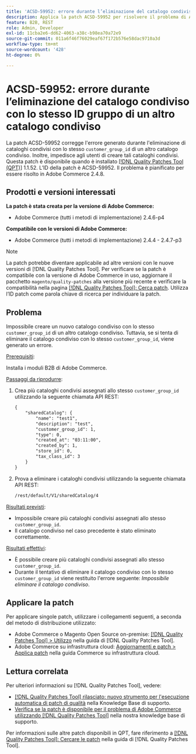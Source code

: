 ```yaml
---
title: 'ACSD-59952: errore durante l’eliminazione del catalogo condiviso con lo stesso ID gruppo di un altro catalogo condiviso'
description: Applica la patch ACSD-59952 per risolvere il problema di Adobe Commerce in cui viene generato un errore durante l’eliminazione di un catalogo condiviso con lo stesso "customer_group_id" di un altro catalogo condiviso.
feature: B2B, REST
role: Admin, Developer
exl-id: 11cba2e6-dd62-4063-a38c-b98ea70a72e9
source-git-commit: 011a6f46f76029eaf67f172b576e58dac9710a3d
workflow-type: tm+mt
source-wordcount: '428'
ht-degree: 0%

---
```


# ACSD-59952: errore durante l’eliminazione del catalogo condiviso con lo stesso ID gruppo di un altro catalogo condiviso

La patch ACSD-59952 corregge l&#39;errore generato durante l&#39;eliminazione di cataloghi condivisi con lo stesso `customer_group_id` di un altro catalogo condiviso. Inoltre, impedisce agli utenti di creare tali cataloghi condivisi. Questa patch è disponibile quando è installato [[!DNL Quality Patches Tool (QPT)]](https://experienceleague.adobe.com/it/docs/commerce-operations/tools/quality-patches-tool/quality-patches-tool-to-self-serve-quality-patches) 1.1.52. L’ID della patch è ACSD-59952. Il problema è pianificato per essere risolto in Adobe Commerce 2.4.8.

## Prodotti e versioni interessati

**La patch è stata creata per la versione di Adobe Commerce:**

* Adobe Commerce (tutti i metodi di implementazione) 2.4.6-p4

**Compatibile con le versioni di Adobe Commerce:**

* Adobe Commerce (tutti i metodi di implementazione) 2.4.4 - 2.4.7-p3

>[!NOTE]
>
>La patch potrebbe diventare applicabile ad altre versioni con le nuove versioni di [!DNL Quality Patches Tool]. Per verificare se la patch è compatibile con la versione di Adobe Commerce in uso, aggiornare il pacchetto `magento/quality-patches` alla versione più recente e verificare la compatibilità nella pagina [[!DNL Quality Patches Tool]: Cerca patch](https://experienceleague.adobe.com/tools/commerce-quality-patches/index.html?lang=it). Utilizza l’ID patch come parola chiave di ricerca per individuare la patch.

## Problema

Impossibile creare un nuovo catalogo condiviso con lo stesso `customer_group_id` di un altro catalogo condiviso. Tuttavia, se si tenta di eliminare il catalogo condiviso con lo stesso `customer_group_id`, viene generato un errore.

<u>Prerequisiti</u>:

Installa i moduli B2B di Adobe Commerce.

<u>Passaggi da riprodurre</u>:

1. Crea più cataloghi condivisi assegnati allo stesso `customer_group_id` utilizzando la seguente chiamata API REST:

   ```REST
   {
       "sharedCatalog": {
           "name": "test1",
           "description": "test",
           "customer_group_id": 1,
           "type": 0,
           "created_at": "03:11:00",
           "created_by": 1,
           "store_id": 0,
           "tax_class_id": 3
       }
   }
   ```

1. Prova a eliminare i cataloghi condivisi utilizzando la seguente chiamata API REST:

   ```REST
   /rest/default/V1/sharedCatalog/4
   ```

<u>Risultati previsti</u>:

* Impossibile creare più cataloghi condivisi assegnati allo stesso `customer_group_id`.
* Il catalogo condiviso nel caso precedente è stato eliminato correttamente.

<u>Risultati effettivi</u>:

* È possibile creare più cataloghi condivisi assegnati allo stesso `customer_group_id`.
* Durante il tentativo di eliminare il catalogo condiviso con lo stesso `customer_group_id` viene restituito l&#39;errore seguente: *Impossibile eliminare il catalogo condiviso*.

## Applicare la patch

Per applicare singole patch, utilizzare i collegamenti seguenti, a seconda del metodo di distribuzione utilizzato:

* Adobe Commerce o Magento Open Source on-premise: [[!DNL Quality Patches Tool] > Utilizzo](/help/tools/quality-patches-tool/usage.md) nella guida di [!DNL Quality Patches Tool].
* Adobe Commerce su infrastruttura cloud: [Aggiornamenti e patch > Applica patch](https://experienceleague.adobe.com/docs/commerce-cloud-service/user-guide/develop/upgrade/apply-patches.html?lang=it) nella guida Commerce su infrastruttura cloud.

## Lettura correlata

Per ulteriori informazioni su [!DNL Quality Patches Tool], vedere:

* [[!DNL Quality Patches Tool] rilasciato: nuovo strumento per l&#39;esecuzione automatica di patch di qualità](https://experienceleague.adobe.com/it/docs/commerce-operations/tools/quality-patches-tool/quality-patches-tool-to-self-serve-quality-patches) nella Knowledge Base di supporto.
* [Verifica se la patch è disponibile per il problema di Adobe Commerce utilizzando  [!DNL Quality Patches Tool]](/help/tools/quality-patches-tool/patches-available-in-qpt/check-patch-for-magento-issue-with-magento-quality-patches.md) nella nostra knowledge base di supporto.

Per informazioni sulle altre patch disponibili in QPT, fare riferimento a [[!DNL Quality Patches Tool]: Cercare le patch](https://experienceleague.adobe.com/tools/commerce-quality-patches/index.html?lang=it) nella guida di [!DNL Quality Patches Tool].
